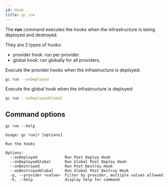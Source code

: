 ```yaml
---
id: Hook
title: gc run
---
```


The **run** command executes the hooks when the infrastructure is being deployed and destroyed.

They are 2 types of hooks:

- provider hook: run per provider.
- global hook: run globally for all providers.

Execute the provider hooks when the infrastructure is deployed:

```sh
gc run --onDeployed
```

Execute the global hook when the infrastructure is deployed:

```sh
gc run --onDeployedGlobal
```

## Command options

```
gc run --help
```

```
Usage: gc run|r [options]

Run the hooks

Options:
  --onDeployed            Run Post Deploy Hook
  --onDeployedGlobal      Run Global Post Deploy Hook
  --onDestroyed           Run Post Destroy Hook
  --onDestroyedGlobal     Run Global Post Destroy Hook
  -p, --provider <value>  Filter by provider, multiple values allowed
  -h, --help              display help for command
```
